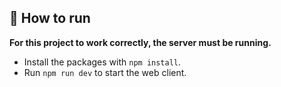 ## 🚀 How to run

**For this project to work correctly, the server must be running.**

- Install the packages with `npm install`.
- Run `npm run dev` to start the web client.

